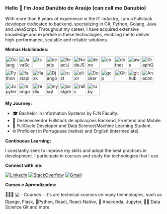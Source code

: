 ### Hello 👋 I’m José Danúbio de Araújo (can call me Danubio)
With more than 8 years of experience in the IT industry, I am a Fullstack developer dedicated to backend, 
specializing in C#, Python, Golang, Java and JavaScript. Throughout my career, I have acquired extensive knowledge and expertise in these technologies, 
enabling me to deliver high-performance, scalable and reliable solutions.

**Minhas Habilidades:**

<p align="left">
  <img src="https://skillicons.dev/icons?i=golang" alt="Golang" width="40" height="40"/>
  <img src="https://skillicons.dev/icons?i=javascript" alt="JavaScript" width="40" height="40"/>
  <img src="https://skillicons.dev/icons?i=ts" alt="ts" width="40" height="40"/>
  <img src="https://skillicons.dev/icons?i=nestjs" alt="nestjs" width="40" height="40"/>
  <img src="https://skillicons.dev/icons?i=react" alt="ReactJS" width="40" height="40"/>
  <img src="https://skillicons.dev/icons?i=nodejs" alt="NodeJS" width="40" height="40"/>
  <img src="https://skillicons.dev/icons?i=deno" alt="deno" width="40" height="40"/>
  <img src="https://skillicons.dev/icons?i=cs" alt="cs" width="40" height="40"/>
  <img src="https://skillicons.dev/icons?i=dotnet" alt="dotnet" width="40" height="40"/>
  <img src="https://skillicons.dev/icons?i=aws" alt="aws" width="40" height="40"/>
  <img src="https://skillicons.dev/icons?i=graphql" alt="GraphQL" width="40" height="40"/>
  <img src="https://skillicons.dev/icons?i=python" alt="Python" width="40" height="40"/>
  <img src="https://skillicons.dev/icons?i=fastapi" alt="fastapi" width="40" height="40"/>
  <img src="https://skillicons.dev/icons?i=flask" alt="flask" width="40" height="40"/>
  <img src="https://skillicons.dev/icons?i=django" alt="Django" width="40" height="40"/>
  <img src="https://skillicons.dev/icons?i=rust" alt="rust" width="40" height="40"/>
  <img src="https://skillicons.dev/icons?i=elixir" alt="elixir" width="40" height="40"/>
  <img src="https://skillicons.dev/icons?i=docker" alt="Docker" width="40" height="40"/>
  <img src="https://skillicons.dev/icons?i=gcp" alt="gcp" width="40" height="40"/>
  <img src="https://skillicons.dev/icons?i=git" alt="Git" width="40" height="40"/>
  <img src="https://skillicons.dev/icons?i=github" alt="github" width="40" height="40"/>
  <img src="https://skillicons.dev/icons?i=anaconda" alt="Anaconda" width="40" height="40"/>
  <img src="https://skillicons.dev/icons?i=jupyter" alt="Jupyter" width="40" height="40"/>
  <img src="https://skillicons.dev/icons?i=mongodb" alt="mongodb" width="40" height="40"/>
  <img src="https://skillicons.dev/icons?i=redis" alt="redis" width="40" height="40"/>
  <img src="https://skillicons.dev/icons?i=mysql" alt="mysql" width="40" height="40"/>
  <img src="https://skillicons.dev/icons?i=postgres" alt="postgres" width="40" height="40"/>
  <img src="https://skillicons.dev/icons?i=rails" alt="rails" width="40" height="40"/>
  <img src="https://skillicons.dev/icons?i=ruby" alt="ruby" width="40" height="40"/>
</p>

**My Journey:**

* 🎓 Bachelor in Information Systems by FJN Faculty.
* 💼 Desenvolvedor Fullstack de aplicações Backend, Frontend and Mobile.
* 🚀 FullCycle Developer and Data Science/Machine Learning Student.
* 🌐 Proficient in Portuguese (native) and English (intermediate).

**Continuous Learning:**

I constantly seek to improve my skills and adopt the best practices in development. I participate in courses and study the technologies that I use.

**Connect with me:**

[![Linkedin](https://img.shields.io/badge/LinkedIn-blue?style=for-the-badge&logo=Linkedin)](https://www.linkedin.com/in/danubiodearaújo/)
[![StackOverflow](https://img.shields.io/badge/Stackoverflow-lightgrey?style=for-the-badge&logo=stack-overflow)](https://pt.stackoverflow.com/users/174842/danubio-de-araújo)
[![Gmail](https://img.shields.io/badge/-Gmail-c14438?style=for-the-badge&logo=Gmail&logoColor=white&link=mailto:danubio.bwm@gmail.com)](mailto:danubio.bwm@gmail.com)

**Cursos e Aprendizados:**

👨🏼‍🏫 💻 - Courses - It's are technical courses on many technologies, such as Django, Flask, 🐍️Python, React, React-Native, 🐍️ Anaconda, Jupyter, 👨‍💻️ Data Science Git and more.

